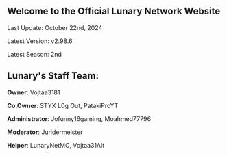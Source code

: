 ## Welcome to the Official Lunary Network Website

Last Update: October 22nd, 2024

Latest Version: v2.98.6

Latest Season: 2nd

## Lunary's Staff Team:

**Owner**: Vojtaa3181

**Co.Owner**: STYX L0g Out, PatakiProYT

**Administrator**: Jofunny16gaming, Moahmed77796

**Moderator**: Juridermeister

**Helper**: LunaryNetMC, Vojtaa31Alt
